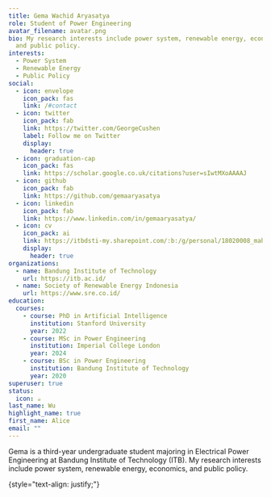 ```yaml
---
title: Gema Wachid Aryasatya
role: Student of Power Engineering
avatar_filename: avatar.png
bio: My research interests include power system, renewable energy, economics,
  and public policy.
interests:
  - Power System
  - Renewable Energy
  - Public Policy
social:
  - icon: envelope
    icon_pack: fas
    link: /#contact
  - icon: twitter
    icon_pack: fab
    link: https://twitter.com/GeorgeCushen
    label: Follow me on Twitter
    display:
      header: true
  - icon: graduation-cap
    icon_pack: fas
    link: https://scholar.google.co.uk/citations?user=sIwtMXoAAAAJ
  - icon: github
    icon_pack: fab
    link: https://github.com/gemaaryasatya
  - icon: linkedin
    icon_pack: fab
    link: https://www.linkedin.com/in/gemaaryasatya/
  - icon: cv
    icon_pack: ai
    link: https://itbdsti-my.sharepoint.com/:b:/g/personal/18020008_mahasiswa_itb_ac_id/EWnqmraoT1hJgG3OW-SRt-8B967KJWMikibX268vRD-OcA?e=8pp9fb
    display:
      header: true
organizations:
  - name: Bandung Institute of Technology
    url: https://itb.ac.id/
  - name: Society of Renewable Energy Indonesia
    url: https://www.sre.co.id/
education:
  courses:
    - course: PhD in Artificial Intelligence
      institution: Stanford University
      year: 2022
    - course: MSc in Power Engineering
      institution: Imperial College London
      year: 2024
    - course: BSc in Power Engineering
      institution: Bandung Institute of Technology
      year: 2020
superuser: true
status:
  icon: ☕️
last_name: Wu
highlight_name: true
first_name: Alice
email: ""
---
```

Gema is a third-year undergraduate student majoring in Electrical Power Engineering at Bandung Institute of Technology (ITB). My research interests include power system, renewable energy, economics, and public policy.

{style="text-align: justify;"}